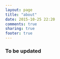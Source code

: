 ```yaml
---
layout: page
title: "about"
date: 2015-10-25 22:20
comments: true
sharing: true
footer: true
---
```


### To be updated
